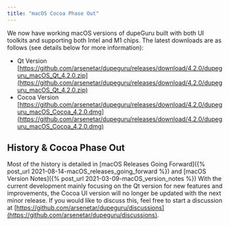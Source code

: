 ```yaml
---
title: "macOS Cocoa Phase Out"
---
```

We now have working macOS versions of dupeGuru built with both UI toolkits and supporting both 
Intel and M1 chips.  The latest downloads are as follows (see details below for more information):
- Qt Version [https://github.com/arsenetar/dupeguru/releases/download/4.2.0/dupeguru_macOS_Qt_4.2.0.zip](https://github.com/arsenetar/dupeguru/releases/download/4.2.0/dupeguru_macOS_Qt_4.2.0.zip)
- Cocoa Version [https://github.com/arsenetar/dupeguru/releases/download/4.2.0/dupeguru_macOS_Cocoa_4.2.0.dmg](https://github.com/arsenetar/dupeguru/releases/download/4.2.0/dupeguru_macOS_Cocoa_4.2.0.dmg)

## History & Cocoa Phase Out
Most of the history is detailed in [macOS Releases Going Forward]({% post_url 2021-08-14-macOS_releases_going_forward %}) and [macOS Version Notes]({% post_url 2021-03-09-macOS_version_notes %})
With the current development mainly focusing on the Qt version for new features and improvements, the Cocoa UI version will no longer be updated with the next minor release.
If you would like to discuss this, feel free to start a discussion at [https://github.com/arsenetar/dupeguru/discussions](https://github.com/arsenetar/dupeguru/discussions).
